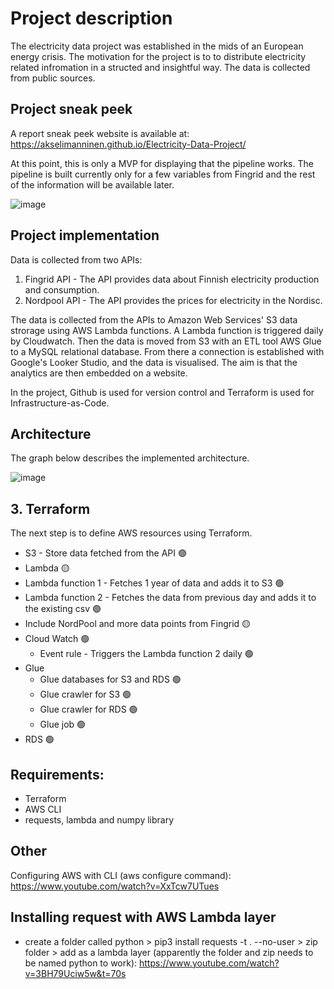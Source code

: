 # Project description

The electricity data project was established in the mids of an European energy crisis. The motivation for the project is to to distribute electricity related infromation in a structed and insightful way. The data is collected from public sources.

## Project sneak peek

A report sneak peek website is available at: https://akselimanninen.github.io/Electricity-Data-Project/ 

At this point, this is only a MVP for displaying that the pipeline works. The pipeline is built currently only for a few variables from Fingrid and the rest of the information will be available later.

![image](https://user-images.githubusercontent.com/75692903/211030563-faa83ee0-0750-4e41-aeaa-e2604324b07c.png)

## Project implementation

Data is collected from two APIs: 
1. Fingrid API - The API provides data about Finnish electricity production and consumption.
2. Nordpool API - The API provides the prices for electricity in the Nordisc.

The data is collected from the APIs to Amazon Web Services' S3 data strorage using AWS Lambda functions. A Lambda function is triggered daily by Cloudwatch. Then the data is moved from S3 with an ETL tool AWS Glue to a MySQL relational database. From there a connection is established with Google's Looker Studio, and the data is visualised. The aim is that the analytics are then embedded on a website.

In the project, Github is used for version control and Terraform is used for Infrastructure-as-Code.

## Architecture

The graph below describes the implemented architecture.

![image](https://user-images.githubusercontent.com/75692903/202676304-f727613e-2ad1-4a6b-aee0-0b1c3fd7522d.png)

## 3. Terraform
The next step is to define AWS resources using Terraform. 

- S3 - Store data fetched from the API 🟢
- Lambda 🟡
-   Lambda function 1 - Fetches 1 year of data and adds it to S3  🟢
-   Lambda function 2 - Fetches the data from previous day and adds it to the existing csv 🟢
-   Include NordPool and more data points from Fingrid 🟡
- Cloud Watch 🟢
  - Event rule - Triggers the Lambda function 2 daily 🟢
- Glue
  - Glue databases for S3 and RDS 🟢
  - Glue crawler for S3 🟢
  - Glue crawler for RDS 🟢
  - Glue job 🟢
- RDS 🟢

## Requirements:
- Terraform
- AWS CLI
- requests, lambda and numpy library

## Other 
Configuring AWS with CLI (aws configure command): https://www.youtube.com/watch?v=XxTcw7UTues

## Installing request with AWS Lambda layer
- create a folder called python > pip3 install requests -t . --no-user > zip folder > add as a lambda layer (apparently the folder and zip needs to be named python to work): https://www.youtube.com/watch?v=3BH79Uciw5w&t=70s
